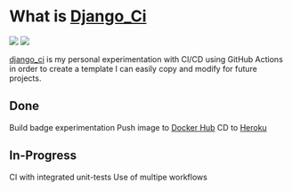 # What is [Django_Ci](https://github.com/ziadhorat/django_ci)

![](https://github.com/ziadhorat/django_ci/workflows/Build/badge.svg)
![](https://github.com/ziadhorat/django_ci/workflows/Deploy/badge.svg)

[django_ci](https://github.com/ziadhorat/django_ci) is my personal experimentation with CI/CD using GitHub Actions in order to create a template I can easily copy and modify for future projects.

## Done

Build badge experimentation
Push image to [Docker Hub](https://hub.docker.com/r/ziadhorat/django-test)
CD to [Heroku](https://djangoci.herokuapp.com/)

## In-Progress

CI with integrated unit-tests
Use of multipe workflows
